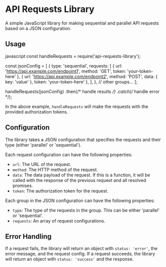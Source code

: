 # API Requests Library

A simple JavaScript library for making sequential and parallel API requests based on a JSON configuration.

## Usage

javascript
const handleRequests = require('api-requests-library');

const jsonConfig = [
  {
    type: 'sequential',
    requests: [
      { url: 'https://api.example.com/endpoint1', method: 'GET', token: 'your-token-here' },
      { url: 'https://api.example.com/endpoint2', method: 'POST', data: { key: 'value' }, token: 'your-token-here' },
    ],
  },
  // other groups...
];

handleRequests(jsonConfig)
  .then(/* handle results */)
  .catch(/* handle error */);


In the above example, `handleRequests` will make the requests with the provided authorization tokens.

## Configuration

The library takes a JSON configuration that specifies the requests and their type (either 'parallel' or 'sequential').

Each request configuration can have the following properties:

- `url`: The URL of the request.
- `method`: The HTTP method of the request.
- `data`: The data payload of the request. If this is a function, it will be called with the response of the previous request and all resolved promises.
- `token`: The authorization token for the request.

Each group in the JSON configuration can have the following properties:

- `type`: The type of the requests in the group. This can be either 'parallel' or 'sequential'.
- `requests`: An array of request configurations.

## Error Handling

If a request fails, the library will return an object with `status: 'error'`, the error message, and the request config. If a request succeeds, the library will return an object with `status: 'success'` and the response.